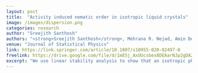 ```yaml
---
layout: post
title:  "Activity induced nematic order in isotropic liquid crystals"
image: /images/dispersion.png
categories: research
author: "Sreejith Santhosh"
authors: "<strong>Sreejith Santhosh</strong>, Mehrana R. Nejad, Amin Doostmohammadi, Julia M Yeomans, Sumesh Thampi"
venue: "Journal of Statistical Physics"
link: https://link.springer.com/article/10.1007/s10955-020-02497-0
freelink: https://drive.google.com/file/d/1mE5j_AxUUcsbex8DEAarNJp2gDAZ4qbC/view?usp=sharing
excerpt: "We use linear stability analysis to show that an isotropic phase of elongated particles with dipolar flow fields can develop nematic order as a result of their activity. We argue that ordering is favoured if the particles are flow-aligning and is strongest if the wavevector of the order perturbation is neither parallel nor perpendicular to the nematic director. Numerical solutions of the hydrodynamic equations of motion of an active nematic confirm the results. The instability is contrasted to the well-known hydrodynamic instability of an ordered active nematic."
---
```

